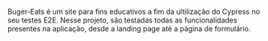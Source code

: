Buger-Eats é um site para fins educativos a fim da ultilização do Cypress no seu testes E2E. Nesse projeto, são testadas todas as funcionalidades presentes na aplicação, desde a landing page até a página de formulário.
